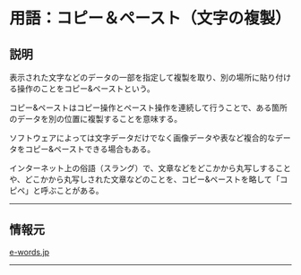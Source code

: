 # 用語：コピー＆ペースト（文字の複製）

## 説明

表示された文字などのデータの一部を指定して複製を取り、別の場所に貼り付ける操作のことをコピー&ペーストという。

コピー&ペーストはコピー操作とペースト操作を連続して行うことで、ある箇所のデータを別の位置に複製することを意味する。

ソフトウェアによっては文字データだけでなく画像データや表など複合的なデータをコピー&ペーストできる場合もある。

インターネット上の俗語（スラング）で、文章などをどこかから丸写しすることや、どこかから丸写しされた文章などのことを、コピー&ペーストを略して「コピペ」と呼ぶことがある。

---

## 情報元

[e-words.jp](http://e-words.jp/w/%E3%83%9A%E3%83%BC%E3%82%B9%E3%83%88.html#Section_%E3%82%B3%E3%83%94%E3%83%BC&%E3%83%9A%E3%83%BC%E3%82%B9%E3%83%88)

---

<br><br><br><br><br><br><br><br><br><br><br><br><br><br><br><br>
